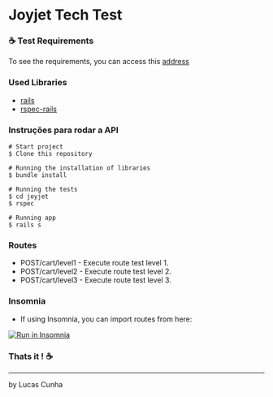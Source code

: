 # Joyjet Tech Test

### :coffee: Test Requirements

To see the requirements, you can access this [address](https://bitbucket.org/lixao/tech-interview-tests/src/master/backend/)

### Used Libraries

- [rails](https://guides.rubyonrails.org/v6.0/)
- [rspec-rails](https://rspec.info/)

### Instruções para rodar a API

```
# Start project
$ Clone this repository

# Running the installation of libraries
$ bundle install

# Running the tests
$ cd joyjet
$ rspec

# Running app
$ rails s

```

### Routes

- POST/cart/level1 - Execute route test level 1.
- POST/cart/level2 - Execute route test level 2.
- POST/cart/level3 - Execute route test level 3.

### Insomnia

- If using Insomnia, you can import routes from here:

<a href="https://insomnia.rest/run/?label=JoyjetTest&uri=https%3A%2F%2Fgithub.com%2Flucasalvine%2Fjoyjet%2Fblob%2Fmaster%2FInsomnia-All_2021-11-13.json" target="_blank"><img src="https://insomnia.rest/images/run.svg" alt="Run in Insomnia"></a>

### Thats it ! :coffee:

---

by Lucas Cunha
